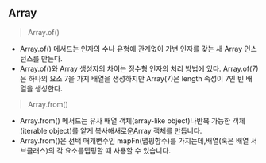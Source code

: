 Array
-

> Array.of()
- Array.of() 메서드는 인자의 수나 유형에 관계없이 가변 인자를 갖는 새 Array 인스턴스를 만든다.
- Array.of()와 Array 생성자의 차이는 정수형 인자의 처리 방법에 있다. Array.of(7)은 하나의 요소 7을 가지 배열을 생성하지만 Array(7)은 length 속성이 7인 빈 배열을 생성한다.


> Array.from()
- Array.from() 메서드는 유사 배열 객체(array-like object)나반복 가능한 객체(iterable object)를 얕게 복사해새로운Array 객체를 만듭니다.
- Array.from()은 선택 매개변수인 mapFn(맵핑함수)를 가지는데,배열(혹은 배열 서브클래스)의 각 요소를맵핑할 때 사용할 수 있습니다.
